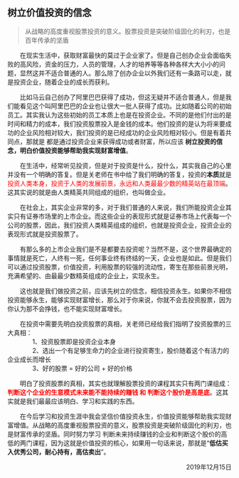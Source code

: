 ## 树立价值投资的信念
> 从战略的高度重视股票投资的意义。股票投资是突破阶级固化的利刃，也是百年传承的坚盾

&emsp;&emsp;在现实生活中，获取财富最快的莫过于企业家了。但是自己创办企业会面临失败的高风险，资金的压力，人员的管理，人才的培养等等各种各样大大小小的问题，显然这并不适合普通的人。那么除了创办企业以外我们还有一条路可以走，就是投资企业，随着企业的成长而获利。  

&emsp;&emsp;比如马云自己创办了阿里巴巴获得了成功，但这无疑并不适合普通人，但是我们能看见这个叫阿里巴巴的企业也让很大一批人获得了成功。比如随着公司的初始员工。其实我认为这些初始的员工本质上也是在投资企业。不同的是他们付出的是时间和精力的成本，我们投资股票投入是金钱的成本。他们投资的是认为将来要成功的企业风险相对较大，我们投资的是已经成功的企业风险相对较小。但是有着共同点，那就是 都是通过投资企业来获得成功或者财富，所以应该 **树立投资的信念，明白价值投资能够帮助我实现财富增值**。  

&emsp;&emsp;在生活中，经常听见投资，但是对于投资是什么，投什么，其实我自己的心里并没有一个明确的答复。但是关老师在书中给了我们明确的答复，投资的**本质**就是 <span style='color: red'>投资人类本身，投资于人类的发展前景，永远和人类最最少数的精英站在最顶端</span>。这其实说的就是由人类精英共同组成的组织，也叫做企业。  

&emsp;&emsp;在社会上，其实企业非常的多，对于我们普通的人来说，我们所能投资企业其实只有证券市场里的上市企业。而这些企业的表现形式就是证券市场上代表每一个公司的股票，因此，我们投资人类精英组成的组织，也就是投资企业，投资企业的表现形式就是投资股票了。  

&emsp;&emsp;有那么多的上市企业我们是不是都要去投资呢？当然不是，这个世界最确定的事情就是死亡，人终有一死，任何事业终有终结的一天，企业也是如此。但是我们可以通过投资股票，价值投资，利用股票的较强的流动性，寄生在那些前景光明，充满希望的、由最最少数精英组成的企业上，实现永生。  

&emsp;&emsp;这也就是我们做投资之前，应该先树立的信念，相信投资永生。如果你不相信投资能够永生，能够实现财富增长，那么对于你来说，你就不会去投资股票，因为你认为那不会挣钱，也不能实现财富增长。  

&emsp;&emsp;在投资中需要先明白投资股票的真相，关老师已经给我们指明了投资股票的三大真相：  
&emsp;&emsp;&emsp;&emsp;1、投资股票即是投资企业本身  
&emsp;&emsp;&emsp;&emsp;2、选出一个有足够生命力的企业进行投资寄生，股价随着这个有活力的企业成长而增长  
&emsp;&emsp;&emsp;&emsp;3、好的股票 = 好的公司 + 好的价格  

&emsp;&emsp;明白了投资股票的真相，其实也就理解股票投资的课程其实只有两门课组成：**<span style='color: red'>判断这个企业的生意模式未来能不能持续的赚钱 和 判断这个股价是高是底</span>**。这其实就是我们最最应该明白、学习和实践的东西。  

&emsp;&emsp;在今后学习和投资生涯中我会坚信价值投资永生，价值投资能够帮助我实现财富增值。从战略的高度重视股票投资的意义，股票投资是突破阶级固化的利刃，也是财富传承的坚盾。同时努力学习 判断未来持续赚钱的企业和判断这个股价的高低的两门课程，因为这就是价值投资的核心，如果用一句话来说，那就是“**低估买入优秀公司，耐心持有，高估卖出**”。 

<p align="right"> 2019年12月15日 </p>